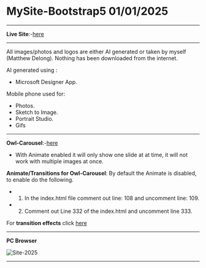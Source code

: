 # MySite-Bootstrap5 01/01/2025

---

**Live Site**:-[here](https://matthews-world.netlify.app/)

---

All images/photos and logos are either AI generated or taken by myself (Matthew Delong). 
Nothing has been downloaded from the internet.

AI generated using : 
- Microsoft Designer App.

Mobile phone used for: 
- Photos.
- Sketch to Image.
- Portrait Studio.
- Gifs

---

**Owl-Carousel**:-[here](https://owlcarousel2.github.io/OwlCarousel2/)
- With Animate enabled it will only show one slide at at time, it will not work with multiple images at once.

**Animate/Transitions for Owl-Carousel**:
By default the Animate is disabled, to enable do the following.
- 1. In the index.html file comment out line: 108 and uncomment line: 109.
- 2. Comment out Line 332 of the index.html and uncomment line 333.

For **transition effects** click [here](https://animate.style/)

---

**PC Browser** 

![Site-2025](https://github.com/user-attachments/assets/3aecfb8a-8917-44b2-a8c6-6553a19fe215)

---






